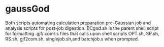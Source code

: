 # gaussGod
Both scripts automating calculation preparation pre-Gaussian job and analysis scripts for post-job digestion.
BCgod.sh is the parent shell script for formatting .gjf/.com/.s files that calls upon shell scripts OPT.sh, SP.sh, RS.sh, gjf2com.sh, singlejob.sh,and batchjob.s when prompted.

